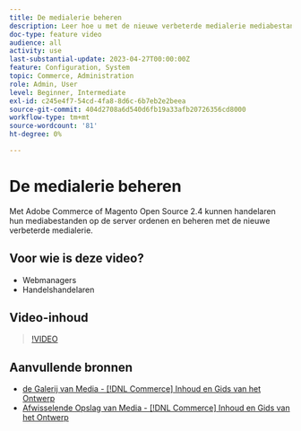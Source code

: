 ```yaml
---
title: De medialerie beheren
description: Leer hoe u met de nieuwe verbeterde medialerie mediabestanden op de server kunt ordenen en beheren.
doc-type: feature video
audience: all
activity: use
last-substantial-update: 2023-04-27T00:00:00Z
feature: Configuration, System
topic: Commerce, Administration
role: Admin, User
level: Beginner, Intermediate
exl-id: c245e4f7-54cd-4fa8-8d6c-6b7eb2e2beea
source-git-commit: 404d2708a6d540d6fb19a33afb20726356cd8000
workflow-type: tm+mt
source-wordcount: '81'
ht-degree: 0%

---
```


# De medialerie beheren

Met Adobe Commerce of Magento Open Source 2.4 kunnen handelaren hun mediabestanden op de server ordenen en beheren met de nieuwe verbeterde medialerie.

## Voor wie is deze video?

- Webmanagers
- Handelshandelaren

## Video-inhoud

>[!VIDEO](https://video.tv.adobe.com/v/343785?quality=12&learn=on)

## Aanvullende bronnen

- [ de Galerij van Media -  [!DNL Commerce]  Inhoud en Gids van het Ontwerp ](https://experienceleague.adobe.com/docs/commerce-admin/content-design/media/gallery/media-gallery.html)
- [ Afwisselende Opslag van Media -  [!DNL Commerce]  Inhoud en Gids van het Ontwerp ](https://experienceleague.adobe.com/docs/commerce-admin/content-design/media/storage/media-storage.html)
